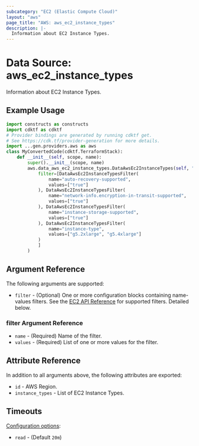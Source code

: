 ```yaml
---
subcategory: "EC2 (Elastic Compute Cloud)"
layout: "aws"
page_title: "AWS: aws_ec2_instance_types"
description: |-
  Information about EC2 Instance Types.
---
```


# Data Source: aws_ec2_instance_types

Information about EC2 Instance Types.

## Example Usage

```python
import constructs as constructs
import cdktf as cdktf
# Provider bindings are generated by running cdktf get.
# See https://cdk.tf/provider-generation for more details.
import ...gen.providers.aws as aws
class MyConvertedCode(cdktf.TerraformStack):
    def __init__(self, scope, name):
        super().__init__(scope, name)
        aws.data_aws_ec2_instance_types.DataAwsEc2InstanceTypes(self, "test",
            filter=[DataAwsEc2InstanceTypesFilter(
                name="auto-recovery-supported",
                values=["true"]
            ), DataAwsEc2InstanceTypesFilter(
                name="network-info.encryption-in-transit-supported",
                values=["true"]
            ), DataAwsEc2InstanceTypesFilter(
                name="instance-storage-supported",
                values=["true"]
            ), DataAwsEc2InstanceTypesFilter(
                name="instance-type",
                values=["g5.2xlarge", "g5.4xlarge"]
            )
            ]
        )
```

## Argument Reference

The following arguments are supported:

* `filter` - (Optional) One or more configuration blocks containing name-values filters. See the [EC2 API Reference](https://docs.aws.amazon.com/AWSEC2/latest/APIReference/API_DescribeInstanceTypes.html) for supported filters. Detailed below.

### filter Argument Reference

* `name` - (Required) Name of the filter.
* `values` - (Required) List of one or more values for the filter.

## Attribute Reference

In addition to all arguments above, the following attributes are exported:

* `id` - AWS Region.
* `instance_types` - List of EC2 Instance Types.

## Timeouts

[Configuration options](https://developer.hashicorp.com/terraform/language/resources/syntax#operation-timeouts):

- `read` - (Default `20m`)

<!-- cache-key: cdktf-0.17.0-pre.15 input-5948af49a7b80d2c68167a564344d97e7d0a4780fb7397e6ec5945e26f7c7f9a -->
